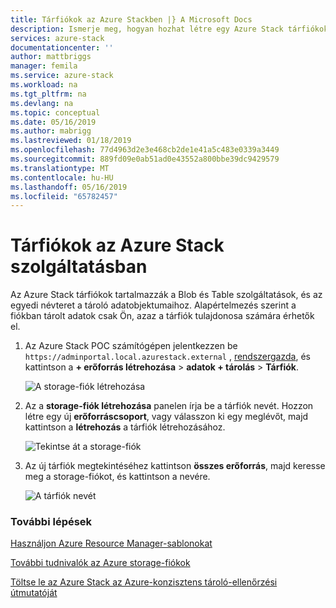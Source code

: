 ```yaml
---
title: Tárfiókok az Azure Stackben |} A Microsoft Docs
description: Ismerje meg, hogyan hozhat létre egy Azure Stack tárfiókok.
services: azure-stack
documentationcenter: ''
author: mattbriggs
manager: femila
ms.service: azure-stack
ms.workload: na
ms.tgt_pltfrm: na
ms.devlang: na
ms.topic: conceptual
ms.date: 05/16/2019
ms.author: mabrigg
ms.lastreviewed: 01/18/2019
ms.openlocfilehash: 77d4963d2e3e468cb2de1e41a5c483e0339a3449
ms.sourcegitcommit: 889fd09e0ab51ad0e43552a800bbe39dc9429579
ms.translationtype: MT
ms.contentlocale: hu-HU
ms.lasthandoff: 05/16/2019
ms.locfileid: "65782457"
---
```

# <a name="storage-accounts-in-azure-stack"></a>Tárfiókok az Azure Stack szolgáltatásban

Az Azure Stack tárfiókok tartalmazzák a Blob és Table szolgáltatások, és az egyedi névteret a tároló adatobjektumaihoz. Alapértelmezés szerint a fiókban tárolt adatok csak Ön, azaz a tárfiók tulajdonosa számára érhetők el.

1. Az Azure Stack POC számítógépen jelentkezzen be `https://adminportal.local.azurestack.external` , [rendszergazda](../asdk/asdk-connect.md), és kattintson a **+ erőforrás létrehozása** > **adatok + tárolás**  >  **Tárfiók**.

   ![A storage-fiók létrehozása](media/azure-stack-provision-storage-account/image01.png)
2. Az a **storage-fiók létrehozása** panelen írja be a tárfiók nevét. Hozzon létre egy új **erőforráscsoport**, vagy válasszon ki egy meglévőt, majd kattintson a **létrehozás** a tárfiók létrehozásához.

   ![Tekintse át a storage-fiók](media/azure-stack-provision-storage-account/image02.png)
3. Az új tárfiók megtekintéséhez kattintson **összes erőforrás**, majd keresse meg a storage-fiókot, és kattintson a nevére.

    ![A tárfiók nevét](media/azure-stack-provision-storage-account/image03.png)

### <a name="next-steps"></a>További lépések
[Használjon Azure Resource Manager-sablonokat](../user/azure-stack-arm-templates.md)

[További tudnivalók az Azure storage-fiókok](/azure/storage/common/storage-create-storage-account)

[Töltse le az Azure Stack az Azure-konzisztens tároló-ellenőrzési útmutatóját](https://aka.ms/azurestacktp1doc)
